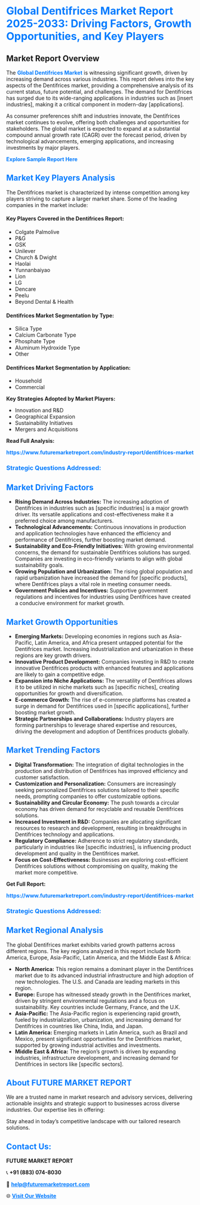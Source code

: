<h1 style="color: #007BFF;">Global Dentifrices Market Report 2025-2033: Driving Factors, Growth Opportunities, and Key Players</h1>

<section id="overview">
<h2>Market Report Overview</h2>
<p>The <a href="https://www.futuremarketreport.com/industry-report/dentifrices-market" style="color: #007BFF; text-decoration: none;"><strong>Global Dentifrices Market</strong></a> is witnessing significant growth, driven by increasing demand across various industries. This report delves into the key aspects of the Dentifrices market, providing a comprehensive analysis of its current status, future potential, and challenges. The demand for Dentifrices has surged due to its wide-ranging applications in industries such as [insert industries], making it a critical component in modern-day [applications].</p>
<p>As consumer preferences shift and industries innovate, the Dentifrices market continues to evolve, offering both challenges and opportunities for stakeholders. The global market is expected to expand at a substantial compound annual growth rate (CAGR) over the forecast period, driven by technological advancements, emerging applications, and increasing investments by major players.</p>
</section>

<section id="overview">
<p><a href="https://www.futuremarketreport.com/request-sample/reportId=107309" style="color: #007BFF; text-decoration: none;"><strong>Explore Sample Report Here</strong></a></p>
</section>

<section id="key-players">
<h2 style="color: #007BFF;">Market Key Players Analysis</h2>
<p>The Dentifrices market is characterized by intense competition among key players striving to capture a larger market share. Some of the leading companies in the market include:</p>
<h4>Key Players Covered in the Dentifrices Report:</h4>
<ul><li>Colgate Palmolive</li><li>P&amp;G</li><li>GSK</li><li>Unilever</li><li>Church &amp; Dwight</li><li>Haolai</li><li>Yunnanbaiyao</li><li>Lion</li><li>LG</li><li>Dencare</li><li>Peelu</li><li>Beyond Dental &amp; Health</li></ul>
<h4>Dentifrices Market Segmentation by Type:</h4>
<ul><li>Silica Type</li><li>Calcium Carbonate Type</li><li>Phosphate Type</li><li>Aluminum Hydroxide Type</li><li>Other</li></ul>

<h4>Dentifrices Market Segmentation by Application:</h4>
<ul><li>Household</li><li>Commercial</li></ul>
<p><strong>Key Strategies Adopted by Market Players:</strong></p>
<ul>
<li>Innovation and R&D</li>
<li>Geographical Expansion</li>
<li>Sustainability Initiatives</li>
<li>Mergers and Acquisitions</li>
</ul>
</section>

<section>
<p><strong>Read Full Analysis: </strong></p><a href="https://www.futuremarketreport.com/industry-report/dentifrices-market" style="color: #007BFF; text-decoration: none;"><strong>https://www.futuremarketreport.com/industry-report/dentifrices-market</strong></a>
<h3 style="color: #007BFF;">Strategic Questions Addressed:</h3>
</section>

<section id="driving-factors">
<h2 style="color: #007BFF;">Market Driving Factors</h2>
<ul>
<li><strong>Rising Demand Across Industries:</strong> The increasing adoption of Dentifrices in industries such as [specific industries] is a major growth driver. Its versatile applications and cost-effectiveness make it a preferred choice among manufacturers.</li>
<li><strong>Technological Advancements:</strong> Continuous innovations in production and application technologies have enhanced the efficiency and performance of Dentifrices, further boosting market demand.</li>
<li><strong>Sustainability and Eco-Friendly Initiatives:</strong> With growing environmental concerns, the demand for sustainable Dentifrices solutions has surged. Companies are investing in eco-friendly variants to align with global sustainability goals.</li>
<li><strong>Growing Population and Urbanization:</strong> The rising global population and rapid urbanization have increased the demand for [specific products], where Dentifrices plays a vital role in meeting consumer needs.</li>
<li><strong>Government Policies and Incentives:</strong> Supportive government regulations and incentives for industries using Dentifrices have created a conducive environment for market growth.</li>
</ul>
</section>

<section id="growth-opportunities">
<h2 style="color: #007BFF;">Market Growth Opportunities</h2>
<ul>
<li><strong>Emerging Markets:</strong> Developing economies in regions such as Asia-Pacific, Latin America, and Africa present untapped potential for the Dentifrices market. Increasing industrialization and urbanization in these regions are key growth drivers.</li>
<li><strong>Innovative Product Development:</strong> Companies investing in R&D to create innovative Dentifrices products with enhanced features and applications are likely to gain a competitive edge.</li>
<li><strong>Expansion into Niche Applications:</strong> The versatility of Dentifrices allows it to be utilized in niche markets such as [specific niches], creating opportunities for growth and diversification.</li>
<li><strong>E-commerce Growth:</strong> The rise of e-commerce platforms has created a surge in demand for Dentifrices used in [specific applications], further boosting market growth.</li>
<li><strong>Strategic Partnerships and Collaborations:</strong> Industry players are forming partnerships to leverage shared expertise and resources, driving the development and adoption of Dentifrices products globally.</li>
</ul>
</section>

<section id="trending-factors">
<h2 style="color: #007BFF;">Market Trending Factors</h2>
<ul>
<li><strong>Digital Transformation:</strong> The integration of digital technologies in the production and distribution of Dentifrices has improved efficiency and customer satisfaction.</li>
<li><strong>Customization and Personalization:</strong> Consumers are increasingly seeking personalized Dentifrices solutions tailored to their specific needs, prompting companies to offer customizable options.</li>
<li><strong>Sustainability and Circular Economy:</strong> The push towards a circular economy has driven demand for recyclable and reusable Dentifrices solutions.</li>
<li><strong>Increased Investment in R&D:</strong> Companies are allocating significant resources to research and development, resulting in breakthroughs in Dentifrices technology and applications.</li>
<li><strong>Regulatory Compliance:</strong> Adherence to strict regulatory standards, particularly in industries like [specific industries], is influencing product development and quality in the Dentifrices market.</li>
<li><strong>Focus on Cost-Effectiveness:</strong> Businesses are exploring cost-efficient Dentifrices solutions without compromising on quality, making the market more competitive.</li>
</ul>
</section>

<section>
<p><strong>Get Full Report: </strong></p><a href="https://www.futuremarketreport.com/industry-report/dentifrices-market" style="color: #007BFF; text-decoration: none;"><strong>https://www.futuremarketreport.com/industry-report/dentifrices-market</strong></a>
<h3 style="color: #007BFF;">Strategic Questions Addressed:</h3>
</section>


<section id="regional-analysis">
<h2 style="color: #007BFF;">Market Regional Analysis</h2>
<p>The global Dentifrices market exhibits varied growth patterns across different regions. The key regions analyzed in this report include North America, Europe, Asia-Pacific, Latin America, and the Middle East & Africa:</p>
<ul>
<li><strong>North America:</strong> This region remains a dominant player in the Dentifrices market due to its advanced industrial infrastructure and high adoption of new technologies. The U.S. and Canada are leading markets in this region.</li>
<li><strong>Europe:</strong> Europe has witnessed steady growth in the Dentifrices market, driven by stringent environmental regulations and a focus on sustainability. Key countries include Germany, France, and the U.K.</li>
<li><strong>Asia-Pacific:</strong> The Asia-Pacific region is experiencing rapid growth, fueled by industrialization, urbanization, and increasing demand for Dentifrices in countries like China, India, and Japan.</li>
<li><strong>Latin America:</strong> Emerging markets in Latin America, such as Brazil and Mexico, present significant opportunities for the Dentifrices market, supported by growing industrial activities and investments.</li>
<li><strong>Middle East & Africa:</strong> The region’s growth is driven by expanding industries, infrastructure development, and increasing demand for Dentifrices in sectors like [specific sectors].</li>
</ul>
</section>

<footer>
<h2 style="color: #007BFF;">About FUTURE MARKET REPORT</h2>
<p>We are a trusted name in market research and advisory services, delivering actionable insights and strategic support to businesses across diverse industries. Our expertise lies in offering:</p>

<p>Stay ahead in today’s competitive landscape with our tailored research solutions.</p>

<h2 style="color: #007BFF;">Contact Us:</h2>
<p><strong>FUTURE MARKET REPORT</strong></p>
<p>📞 <strong>+91 (883) 074-8030</strong></p>
<p>📧 <strong><a href="mailto:help@futuremarketreport.com" style="color: #007BFF;">help@futuremarketreport.com</a></strong></p>
<p>🌐 <strong><a href="https://www.futuremarketreport.com/" style="color: #007BFF;">Visit Our Website</a></strong></p>
</footer>